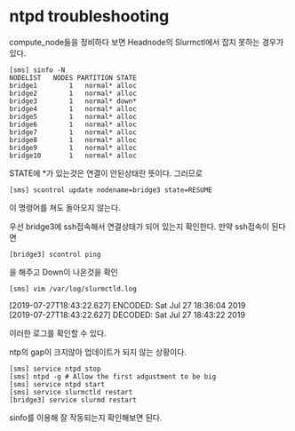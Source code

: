ntpd troubleshooting
====================


compute_node들을 정비하다 보면 Headnode의 Slurmctl에서 잡지 못하는 경우가 있다.
```
[sms] sinfo -N
NODELIST   NODES PARTITION STATE
bridge1        1   normal* alloc
bridge2        1   normal* alloc
bridge3        1   normal* down*
bridge4        1   normal* alloc
bridge5        1   normal* alloc
bridge6        1   normal* alloc
bridge7        1   normal* alloc
bridge8        1   normal* alloc
bridge9        1   normal* alloc
bridge10       1   normal* alloc
```
STATE에 *가 있는것은 연결이 안된상태란 뜻이다.
그러므로 
```
[sms] scontrol update nodename=bridge3 state=RESUME
```
이 명령어를 쳐도 돌아오지 않는다.

우선 bridge3에 ssh접속해서 연결상태가 되어 있는지 확인한다.
만약 ssh접속이 된다면
```
[bridge3] scontrol ping
```
을 해주고 Down이 나온것을 확인

```
[sms] vim /var/log/slurmctld.log
```

[2019-07-27T18:43:22.627] ENCODED: Sat Jul 27 18:36:04 2019   
[2019-07-27T18:43:22.627] DECODED: Sat Jul 27 18:43:22 2019   

이러한 로그를 확인할 수 있다.

ntp의 gap이 크지않아 업데이트가 되지 않는 상황이다.
```
[sms] service ntpd stop
[sms] ntpd -g # Allow the first adgustment to be big
[sms] service ntpd start
[sms] service slurmctld restart
[bridge3] service slurmd restart
```
sinfo를 이용해 잘 작동되는지 확인해보면 된다. 
